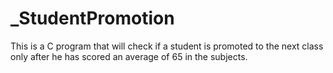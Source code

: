 # _StudentPromotion
 This is a C program that will check if a student is promoted to the next class only after he has scored an average of 65 in the subjects.
